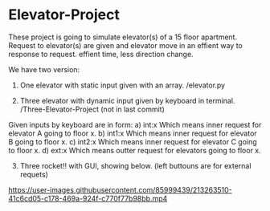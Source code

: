# Elevator-Project

These project is going to simulate elevator(s) of a 15 floor apartment.
Request to elevator(s) are given and elevator move in an effient way to response to request.
effient time, less direction change.

We have two version:

1. One elevator with static input given with an array. /elevator.py

2. Three elevator with dynamic input given by keyboard in terminal. /Three-Elevator-Project (not in last commit)

Given inputs by keyboard are in form:
a) int:x Which means inner request for elevator A going to floor x.
b) int1:x Which means inner request for elevator B going to floor x.
c) int2:x Which means inner request for elevator C going to floor x.
d) ext:x Which means outter request for elevators going to floor x.


3. Three rocket!! with GUI, showing below. (left buttouns are for external requets)

https://user-images.githubusercontent.com/85999439/213263510-41c6cd05-c178-469a-924f-c770f77b98bb.mp4

